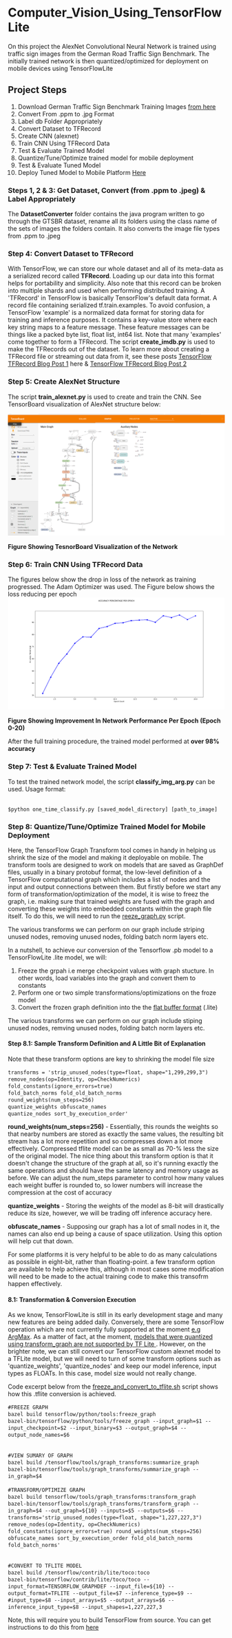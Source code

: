 # Computer_Vision_Using_TensorFlowLite

On this project the AlexNet Convolutional Neural Network is trained using traffic sign images from the German Road Traffic Sign Benchmark. The initially trained network is then quantized/optimized for deployment on mobile devices using TensorFlowLite 

## Project Steps
1. Download German Traffic Sign Benchmark Training Images [from here](http://benchmark.ini.rub.de/Dataset/GTSRB_Final_Training_Images.zip)
2. Convert From .ppm to .jpg Format
3. Label db Folder Appropriately
4. Convert Dataset to TFRecord
5. Create CNN (alexnet)
6. Train CNN Using TFRecord Data
7. Test & Evaluate Trained Model
8. Quantize/Tune/Optimize trained model for mobile deployment
9. Test & Evaluate Tuned Model
10. Deploy Tuned Model to Mobile Platform [Here](https://github.com/OluwoleOyetoke/Accelerated-Android-Vision)

### Steps 1, 2 & 3: Get Dataset, Convert (from .ppm to .jpeg) & Label Appropriately
The **DatasetConverter** folder contains the java program written to go through the GTSBR dataset, rename all its folders using the class name of the sets of images the folders contain. It also converts the image file types from .ppm to .jpeg

### Step 4: Convert Dataset to TFRecord
With TensorFlow, we can store our whole dataset and all of its meta-data as a serialized record called **TFRecord**. Loading up our data into this format helps for portability and simplicity. Also note that this record can be broken into multiple shards and used when performing distributed training. A 'TFRecord' in TensorFlow is basically TensorFlow's default data format. A record file containing serialized tf.train.examples. To avoid confusion, a TensorFlow 'example' is a normalized data format for storing data for training and inference purposes. It contains a key-value store where each key string maps to a feature message. These feature messages can be things like a packed byte list, float list, int64 list. Note that many 'examples' come together to form a TFRecord. The script **create_imdb.py** is used to make the TFRecords out of the dataset. To learn more about creating a TFRecord file or streaming out data from it, see these posts [TensorFlow TFRecord Blog Post 1](http://eagle-beacon.com/blog/posts/Loading_And_Poping_TFRecords.html) here & [TensorFlow TFRecord Blog Post 2](http://eagle-beacon.com/blog/posts/Loading_And_Poping_TFRecords_P2.html)

### Step 5: Create AlexNet Structure
The script **train_alexnet.py** is used to create and train the CNN. See TensorBoard visualization of AlexNet structure below:


![Network Visualization](https://github.com/OluwoleOyetoke/Computer_Vision_Using_TensorFlowLite/blob/master/imgs/network_visualization.png)

**Figure Showing TesnorBoard Visualization of the Network**


### Step 6: Train CNN Using TFRecord Data
The figures below show the drop in loss of the network as training progressed. The Adam Optimizer was used. The Figure below shows the loss reducing per epoch
![Loss Per Epoch](https://github.com/OluwoleOyetoke/Computer_Vision_Using_TensorFlowLite/blob/master/imgs/accuracy_per_epoch.png)

**Figure Showing Improvement In Network Performance Per Epoch (Epoch 0-20)**

After the full training procedure, the trained model performed at **over 98% accuracy**

### Step 7: Test & Evaluate Trained Model
To test the trained network model, the script **classify_img_arg.py** can be used.
Usage format:

```

$python one_time_classify.py [saved_model_directory] [path_to_image]

```

### Step 8: Quantize/Tune/Optimize Trained Model for Mobile Deployment
Here, the TensorFlow Graph Transform tool comes in handy in helping us shrink the size of the model and making it deployable on mobile. The transform tools are designed to work on models that are saved as GraphDef files, usually in a binary protobuf format, the low-level definition of a TensorFlow computational graph which includes a list of nodes and the input and output connections between them. But firstly before we start any form of transformation/optimization of the model, it is wise to freez the graph, i.e. making sure that trained weights are fused with the graph and converting these weights into embedded constants within the graph file itself. To do this, we will need to run the [reeze_graph.py](https://github.com/tensorflow/tensorflow/blob/master/tensorflow/python/tools/freeze_graph.py) script. 

The various transforms we can perform on our graph include striping unused nodes, removing unused nodes, folding batch norm layers etc.

In a nutshell, to achieve our conversion of the Tensorflow .pb model to a TensorFlowLite .lite model, we will:
1. Freeze the grpah i.e merge checkpoint values with graph stucture. In other words, load variables into the graph and convert them to constants
2. Perform one or two simple transformations/optimizations on the froze model
3. Convert the frozen graph definition into the the [flat buffer format](https://google.github.io/flatbuffers/) (.lite)

The various transforms we can perform on our graph include stiping unused nodes, remving unused nodes, folding batch norm layers etc.

#### Step 8.1: Sample Transform Definition and A Little Bit of Explanation
Note that these transform options are key to shrinking the model file size

```
transforms = 'strip_unused_nodes(type=float, shape="1,299,299,3") 
remove_nodes(op=Identity, op=CheckNumerics) 
fold_constants(ignore_errors=true) 
fold_batch_norms fold_old_batch_norms 
round_weights(num_steps=256) 
quantize_weights obfuscate_names 
quantize_nodes sort_by_execution_order'
```

**round_weights(num_steps=256)** - Essentially, this rounds the weights so that nearby numbers are stored as exactly the same values, the resulting bit stream has a lot more repetition and so compresses down a lot more effectively. Compressed tflite model can be as small as 70-% less the size of the original model. The nice thing about this transform option is that it doesn't change the structure of the graph at all, so it's running exactly the same operations and should have the same latency and memory usage as before. We can adjust the num_steps parameter to control how many values each weight buffer is rounded to, so lower numbers will increase the compression at the cost of accuracy

**quantize_weights** - Storing the weights of the model as 8-bit will drastically reduce its size, however, we will be trading off inference accuracy here.

**obfuscate_names** - Supposing our graph has a lot of small nodes in it, the names can also end up being a cause of space utilization. Using this option will help cut that down.

For some platforms it is very helpful to be able to do as many calculations as possible in eight-bit, rather than floating-point. a few transform option are available to help achieve this, although in most cases some modification will need to be made to the actual training code to make this transofrm happen effectively.

#### 8.1: Transformation & Conversion Execution
As we know, TensorFlowLite is still in its early development stage and many new features are being added daily. Conversely, there are some TensorFlow operation which are not currently fully supported at the moment [e.g ArgMax](https://github.com/tensorflow/tensorflow/issues/15948). As a matter of fact, at the moment, [models that were quantized using transform_graph are not supported by TF Lite ](https://github.com/tensorflow/tensorflow/issues/15871#issuecomment-356419505). However, on the brighter note, we can still convert our TensorFlow custom alexnet model to a TFLite model, but we will need to turn of some transform options such as 'quantize_weights', 'quantize_nodes' and keep our model inference, input types as FLOATs. In this case, model size would not really change.

Code excerpt below from the [freeze_and_convert_to_tflite.sh](https://github.com/OluwoleOyetoke/Computer_Vision_Using_TensorFlowLite/blob/master/freeze_and_convert_to_tflite.sh) script shows how this .tflite conversion is achieved. 

```
#FREEZE GRAPH
bazel build tensorflow/python/tools:freeze_graph
bazel-bin/tensorflow/python/tools/freeze_graph --input_graph=$1 --input_checkpoint=$2 --input_binary=$3 --output_graph=$4 --output_node_names=$6


#VIEW SUMARY OF GRAPH
bazel build /tensorflow/tools/graph_transforms:summarize_graph
bazel-bin/tensorflow/tools/graph_transforms/summarize_graph --in_graph=$4

#TRANSFORM/OPTIMIZE GRAPH
bazel build tensorflow/tools/graph_transforms:transform_graph
bazel-bin/tensorflow/tools/graph_transforms/transform_graph --in_graph=$4 --out_graph=${10} --inputs=$5 --outputs=$6 --transforms='strip_unused_nodes(type=float, shape="1,227,227,3") remove_nodes(op=Identity, op=CheckNumerics) fold_constants(ignore_errors=true) round_weights(num_steps=256) obfuscate_names sort_by_execution_order fold_old_batch_norms fold_batch_norms'


#CONVERT TO TFLITE MODEL
bazel build /tensorflow/contrib/lite/toco:toco
bazel-bin/tensorflow/contrib/lite/toco/toco --input_format=TENSORFLOW_GRAPHDEF --input_file=${10} --output_format=TFLITE --output_file=$7 --inference_type=$9 --#input_type=$8 --input_arrays=$5 --output_arrays=$6 --inference_input_type=$8 --input_shapes=1,227,227,3

```

Note, this will require you to build TensorFlow from source. You can get instructions to do this from [here](https://www.tensorflow.org/install/install_sources)
